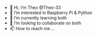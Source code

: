 - 👋 Hi, I’m Theo @Theo-33
- 👀 I’m interested in Raspberry Pi & Python
- 🌱 I’m currently learning both
- 💞️ I’m looking to collaborate on both
- 📫 How to reach me ...

<!---
Theo-33/Theo-33 is a ✨ special ✨ repository because its `README.md` (this file) appears on your GitHub profile.
You can click the Preview link to take a look at your changes.
--->

